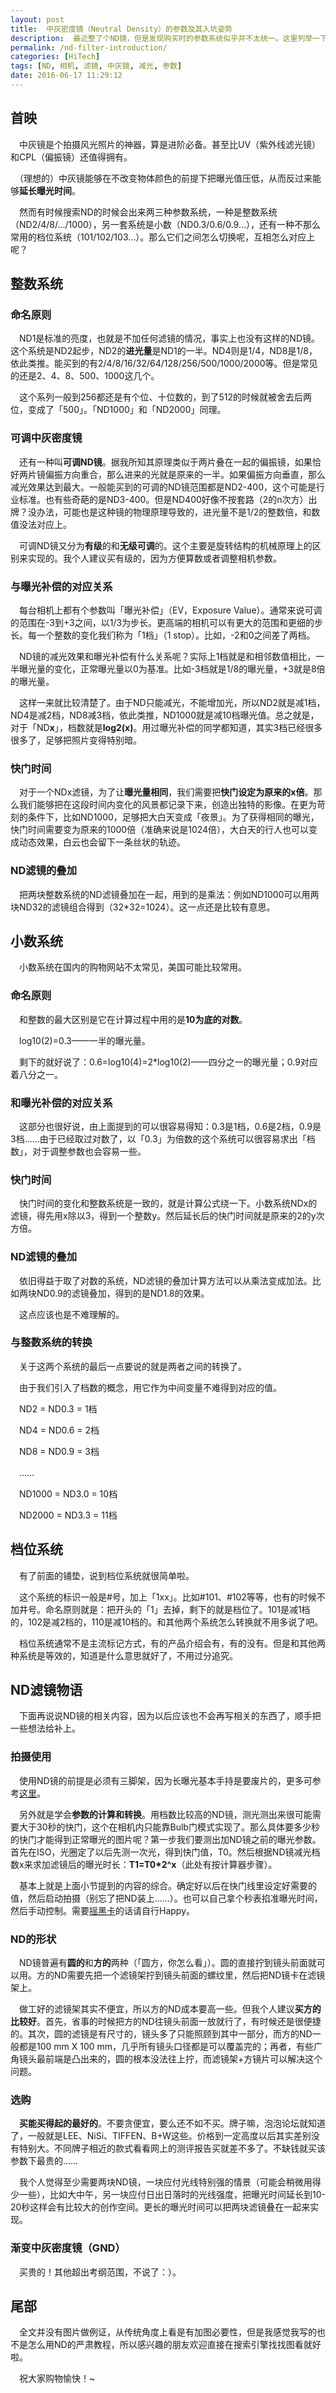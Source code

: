 ```yaml
---
layout: post
title:  中灰密度镜（Neutral Density）的参数及其入坑姿势
description:  最近整了个ND镜，但是发现购买时的参数系统似乎并不太统一。这里列举一下我从这一过程中学到的东西，顺手说说一些注意事项。
permalink: /nd-filter-introduction/
categories: [HiTech]
tags: [ND, 相机, 滤镜, 中灰镜, 减光, 参数]
date: 2016-06-17 11:29:12
--- 
```


## 首映

　中灰镜是个拍摄风光照片的神器，算是进阶必备。甚至比UV（紫外线滤光镜）和CPL（偏振镜）还值得拥有。

　（理想的）中灰镜能够在不改变物体颜色的前提下把曝光值压低，从而反过来能够**延长曝光时间**。

　然而有时候搜索ND的时候会出来两三种参数系统，一种是整数系统（ND2/4/8/.../1000），另一套系统是小数（ND0.3/0.6/0.9...），还有一种不那么常用的档位系统（101/102/103...）。那么它们之间怎么切换呢，互相怎么对应上呢？

## 整数系统

### 命名原则

　ND1是标准的亮度，也就是不加任何滤镜的情况，事实上也没有这样的ND镜。这个系统是ND2起步，ND2的**进光量**是ND1的一半。ND4则是1/4，ND8是1/8，依此类推。能买到的有2/4/8/16/32/64/128/256/500/1000/2000等。但是常见的还是2、4、8、500、1000这几个。

　这个系列一般到256都还是有个位、十位数的，到了512的时候就被舍去后两位，变成了「500」。「ND1000」和「ND2000」同理。

### 可调中灰密度镜

　还有一种叫**可调ND镜**。据我所知其原理类似于两片叠在一起的偏振镜，如果恰好两片镜偏振方向重合，那么进来的光就是原来的一半。如果偏振方向垂直，那么减光效果达到最大。一般能买到的可调的ND镜范围都是ND2-400，这个可能是行业标准。也有些奇葩的是ND3-400。但是ND400好像不按套路（2的n次方）出牌？没办法，可能也是这种镜的物理原理导致的，进光量不是1/2的整数倍，和数值没法对应上。

　可调ND镜又分为**有级**的和**无级可调**的。这个主要是旋转结构的机械原理上的区别来实现的。我个人建议买有级的，因为方便算数或者调整相机参数。

### 与曝光补偿的对应关系

　每台相机上都有个参数叫「曝光补偿」（EV，Exposure Value）。通常来说可调的范围在-3到+3之间，以1/3为步长。更高端的相机可以有更大的范围和更细的步长。每一个整数的变化我们称为「1档」（1 stop）。比如，-2和0之间差了两档。

　ND镜的减光效果和曝光补偿有什么关系呢？实际上1档就是和相邻数值相比，一半曝光量的变化，正常曝光量以0为基准。比如-3档就是1/8的曝光量，+3就是8倍的曝光量。

　这样一来就比较清楚了。由于ND只能减光，不能增加光，所以ND2就是减1档，ND4是减2档，ND8减3档，依此类推，ND1000就是减10档曝光值。总之就是，对于「ND**x**」，档数就是**log2(x)**。用过曝光补偿的同学都知道，其实3档已经很多很多了，足够把照片变得特别暗。

### 快门时间

　对于一个NDx滤镜，为了让**曝光量相同**，我们需要把**快门设定为原来的x倍**。那么我们能够把在这段时间内变化的风景都记录下来，创造出独特的影像。在更为苛刻的条件下，比如ND1000，足够把大白天变成「夜景」。为了获得相同的曝光，快门时间需要变为原来的1000倍（准确来说是1024倍），大白天的行人也可以变成动态效果，白云也会留下一条丝状的轨迹。

### ND滤镜的叠加

　把两块整数系统的ND滤镜叠加在一起，用到的是乘法：例如ND1000可以用两块ND32的滤镜组合得到（32*32=1024）。这一点还是比较有意思。

## 小数系统

　小数系统在国内的购物网站不太常见，美国可能比较常用。

### 命名原则

　和整数的最大区别是它在计算过程中用的是**10为底的对数**。

　log10(2)=0.3——一半的曝光量。

　剩下的就好说了：0.6=log10(4)=2*log10(2)——四分之一的曝光量；0.9对应着八分之一。

### 和曝光补偿的对应关系

　这部分也很好说，由上面提到的可以很容易得知：0.3是1档，0.6是2档，0.9是3档……由于已经取过对数了，以「0.3」为倍数的这个系统可以很容易求出「档数」，对于调整参数也会容易一些。

### 快门时间

　快门时间的变化和整数系统是一致的，就是计算公式绕一下。小数系统NDx的滤镜，得先用x除以3，得到一个整数y。然后延长后的快门时间就是原来的2的y次方倍。

### ND滤镜的叠加

　依旧得益于取了对数的系统，ND滤镜的叠加计算方法可以从乘法变成加法。比如两块ND0.9的滤镜叠加，得到的是ND1.8的效果。

　这点应该也是不难理解的。

### 与整数系统的转换

　关于这两个系统的最后一点要说的就是两者之间的转换了。

　由于我们引入了档数的概念，用它作为中间变量不难得到对应的值。

　ND2 = ND0.3 = 1档

　ND4 = ND0.6 = 2档

　ND8 = ND0.9 = 3档

　……

　ND1000 = ND3.0 = 10档

　ND2000 = ND3.3 = 11档

## 档位系统

　有了前面的铺垫，说到档位系统就很简单啦。

　这个系统的标识一般是#号，加上「1xx」。比如#101、#102等等，也有的时候不加井号。命名原则就是：把开头的「1」去掉，剩下的就是档位了。101是减1档的，102是减2档的，110是减10档的。和其他两个系统怎么转换就不用多说了吧。

　档位系统通常不是主流标记方式，有的产品介绍会有，有的没有。但是和其他两种系统是等效的，知道是什么意思就好了，不用过分追究。

## ND滤镜物语

　下面再说说ND镜的相关内容，因为以后应该也不会再写相关的东西了，顺手把一些想法给补上。

### 拍摄使用

　使用ND镜的前提是必须有三脚架，因为长曝光基本手持是要废片的，更多可参考[这里](/tripod-usage/)。

　另外就是学会**参数的计算和转换**。用档数比较高的ND镜，测光测出来很可能需要大于30秒的快门，这个在相机内只能靠Bulb门模式实现了。那么具体要多少秒的快门才能得到正常曝光的图片呢？第一步我们要测出加ND镜之前的曝光参数。首先在ISO，光圈定了以后先测一次光，得到快门值，T0。然后根据ND镜减光档数x来求加滤镜后的曝光时长：**T1=T0*2^x**（此处有按计算器步骤）。

　基本上就是上面小节提到的内容的综合。确定好以后在快门线里设定好需要的值，然后启动拍摄（别忘了把ND装上……）。也可以自己拿个秒表掐准曝光时间，然后手动控制。需要[摇黑卡](http://academy.fengniao.com/366/3662521.html)的话请自行Happy。

### ND的形状

　ND镜普遍有**圆的**和**方的**两种（「圆方，你怎么看」）。圆的直接拧到镜头前面就可以用。方的ND需要先把一个滤镜架拧到镜头前面的螺纹里，然后把ND镜卡在滤镜架上。

　做工好的滤镜架其实不便宜，所以方的ND成本要高一些。但我个人建议**买方的比较好**。首先，省事的时候把方的ND往镜头前面一放就行了，有时候还是很便捷的。其次，圆的滤镜是有尺寸的，镜头多了只能照顾到其中一部分，而方的ND一般都是100 mm X 100 mm，几乎所有镜头口径都是可以覆盖完的；再者，有些广角镜头最前端是凸出来的，圆的根本没法往上拧，而滤镜架+方镜片可以解决这个问题。

### 选购

　**买能买得起的最好的**。不要贪便宜，要么还不如不买。牌子嘛，泡泡论坛就知道了，一般就是LEE、NiSi、TIFFEN、B+W这些。价格到一定高度以后其实差别没有特别大。不同牌子相近的款式看看网上的测评报告买就差不多了。不缺钱就买该参数下最贵的……

　我个人觉得至少需要两块ND镜，一块应付光线特别强的情景（可能会稍微用得少一些），比如大中午，另一块应付日出日落时的光线强度，把曝光时间延长到10-20秒这样会有比较大的创作空间。更长的曝光时间可以把两块滤镜叠在一起来实现。

### 渐变中灰密度镜（GND）

　买贵的！其他超出考纲范围，不说了：）。

## 尾部

　全文并没有图片做例证，从传统角度上看是有加图必要性，但是我感觉我写的也不是怎么用ND的严肃教程，所以感兴趣的朋友欢迎直接在搜索引擎找找图看就好啦。

　祝大家购物愉快！~